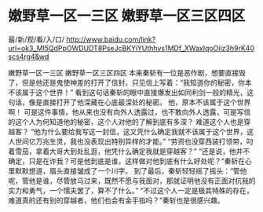 # 嫩野草一区一三区 嫩野草一区三区四区

最/新/观/看/入/口/ http://www.baidu.com/link?url=ok3_Ml5QdPpOWDUDT8PseJcBKYiYUthhvs1MDf_XWaxIqoOiiz3h9rK40scs4rg4&wd

嫩野草一区一三区 嫩野草一区三区四区
本来秦斩有一位是恶作剧，想要直接毁了，但是他还是鬼使神差的打开了信封，只见信上写着：“我知道你的秘密，你本不该属于这个世界！”
    看到这句话秦斩的眼中直接爆发出如同利剑一般的精光，这句话，像是直接打开了他深藏在心底最深处的秘密。
    他，原本不该属于这个世界啊！
    可是这件事情，他从来也没有向外人透露过，也不敢向外人透露，可是写信的这个人为何知道他的秘密，这个人对他的了解到底有多深？
    难道这个人也是穿越客？
    “他为什么要给我写这一封信，这又凭什么确定我就不该属于这个世界，这人世间亿万兆生灵，我也没表现出特别异样的才能。”
    “劳资也没穿西装打领带，叼着雪茄，拿着大哥大到处乱逛，他凭什么确定我就是穿越客？”
    “还是说，他并不确定，只是在诈我？可是他到底是谁，这样做对他到底有什么好处呢？”秦斩在心里默默想道，眉头直接皱成了一个川字。
    到了最后，秦斩轻轻摇了摇头：“管他呢，管他是谁，尽管放马过来，既然不愿与我面对，那就证明他没有正面对抗我的实力和勇气，一个懦夫罢了，算不了什么。”
    “不过这个人一定是极其特殊的存在，难道真的还有别的穿越者，他们也会有金手指吗？”秦斩也是很感兴趣。

